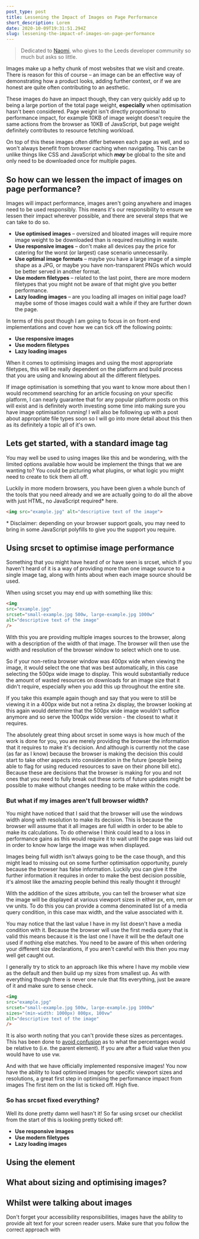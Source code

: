 ```yaml
---
post_type: post
title: Lessening the Impact of Images on Page Performance
short_description: Lorem
date: 2020-10-09T19:31:51.294Z
slug: lessening-the-impact-of-images-on-page-performance
---
```

> Dedicated to [Naomi](https://naomi.dev/), who gives to the Leeds developer community so much but asks so little.

Images make up a hefty chunk of most websites that we visit and create. There is reason for this of course – an image can be an effective way of demonstrating how a product looks, adding further context, or if we are honest are quite often contributing to an aesthetic.

These images do have an impact though, they can very quickly add up to being a large portion of the total page weight, **especially** when optimisation hasn't been considered. Page weight isn't directly proportional to performance impact, for example 10KB of image weight doesn't require the same actions from the browser as 10KB of JavaScript, but page weight definitely contributes to resource fetching workload. 

On top of this these images often differ between each page as well, and so won't always benefit from browser caching when navigating. This can be unlike things like CSS and JavaScript which ***may*** be global to the site and only need to be downloaded once for multiple pages.

## So how can we lessen the impact of images on page performance?

Images will impact performance, images aren't going anywhere and images need to be used responsibly. This means it's our responsibility to ensure we lessen their impact wherever possible, and there are several steps that we can take to do so.

* **Use optimised images** – oversized and bloated images will require more image weight to be downloaded than is required resulting in waste.
* **Use responsive images** – don't make all devices pay the price for catering for the worst (or largest) case scenario unnecessarily.
* **Use optimal image formats** – maybe you have a large image of a simple shape as a JPG, or maybe you have non-transparent PNGs which would be better served in another format.
* **Use modern filetypes** – related to the last point, there are more modern filetypes that you might not be aware of that might give you better performance.
* **Lazy loading images** – are you loading all images on initial page load? maybe some of those images could wait a while if they are further down the page.

In terms of this post though I am going to focus in on front-end implementations and cover how we can tick off the following points:

* **Use responsive images**
* **Use modern filetypes**
* **Lazy loading images**

When it comes to optimising images and using the most appropriate filetypes, this will be really dependent on the platform and build process that you are using and knowing about all the different filetypes. 

If image optimisation is something that you want to know more about then I would recommend searching for an article focusing on your specific platform, I can nearly guarantee that for any popular platform posts on this will exist and is definitely worth investing some time into making sure you have image optimisation running! I will also be following up with a post about appropriate file types soon so I will go into more detail about this then as its definitely a topic all of it's own.

## Lets get started, with a standard image tag

You may well be used to using images like this and be wondering, with the limited options available how would be implement the things that we are wanting to? You could be picturing what plugins, or what logic you might need to create to tick them all off. 

Luckily in more modern browsers, you have been given a whole bunch of the tools that you need already and we are actually going to do all the above with just HTML, no JavaScript required* here.

```html
<img src="example.jpg" alt="descriptive text of the image">
```

\* Disclaimer: depending on your browser support goals, you may need to bring in some JavaScript polyfills to give you the support you require.

## Using srcset to optimise image performance

Something that you might have heard of or have seen is srcset, which if you haven't heard of it is a way of providing more than one image source to a single image tag, along with hints about when each image source should be used.

When using srcset you may end up with something like this:

```html
<img 
src="example.jpg"
srcset="small-example.jpg 500w, large-example.jpg 1000w" 
alt="descriptive text of the image"
/>
```

With this you are providing multiple images sources to the browser, along with a description of the width of that image. The browser will then use the width and resolution of the browser window to select which one to use.

So if your non-retina browser window was 400px wide when viewing the image, it would select the one that was best automatically, in this case selecting the 500px wide image to display. This would substantially reduce the amount of wasted resources on downloads for an image size that it didn't require, especially when you add this up throughout the entire site.

If you take this example again though and say that you were to still be viewing it in a 400px wide but not a retina 2x display, the browser looking at this again would determine that the 500px wide image wouldn't suffice anymore and so serve the 1000px wide version - the closest to what it requires.

The absolutely great thing about srcset in some ways is how much of the work is done for you, you are merely providing the browser the information that it requires to make it's decision. And although is currently not the case (as far as I know) because the browser is making the decision this could start to take other aspects into consideration in the future (people being able to flag for using reduced resources to save on their phone bill etc). Because these are decisions that the browser is making for you and not ones that you need to fully break out these sorts of future updates might be possible to make without changes needing to be make within the code.

### But what if my images aren't full browser width?

You might have noticed that I said that the browser will use the windows width along with resolution to make its decision. This is because the browser will assume that it all images are full width in order to be able to make its calculations. To do otherwise I think could lead to a loss in performance gains as this would require it to wait until the page was laid out in order to know how large the image was when displayed.

Images being full width isn't always going to be the case though, and this might lead to missing out on some further optimisation opportunity, purely because the browser has false information. Luckily you can give it the further information it requires in order to make the best decision possible, it's almost like the amazing people behind this really thought it through!

With the addition of the sizes attribute, you can tell the browser what size the image will be displayed at various viewport sizes in either px, em, rem or vw units. To do this you can provide a comma denominated list of a media query condition, in this case max width, and the value associated with it.

You may notice that the last value I have in my list doesn't have a media condition with it. Because the browser will use the first media query that is valid this means because it is the last one I have it will be the default one used if nothing else matches. You need to be aware of this when ordering your different size declarations, if you aren't careful with this then you may well get caught out. 

I generally try to stick to an approach like this where I have my mobile view as the default and then build up my sizes from smallest up. As with everything though there is never one rule that fits everything, just be aware of it and make sure to sense check.

```html
<img 
src="example.jpg"
srcset="small-example.jpg 500w, large-example.jpg 1000w"
sizes="(min-width: 1000px) 800px, 100vw"
alt="descriptive text of the image"
/>
```

It is also worth noting that you can't provide these sizes as percentages. This has been done to [avoid confusion](https://www.w3.org/TR/2015/WD-html51-20150506/semantics.html#valid-source-size-list) as to what the percentages would be relative to (i.e. the parent element). If you are after a fluid value then you would have to use vw.

And with that we have officially implemented responsive images! You now have the ability to load optimised images for specific viewport sizes and resolutions, a great first step in optimising the performance impact from images The first item on the list is ticked off. High five.



### So has srcset fixed everything?

Well its done pretty damn well hasn't it! So far using srcset our checklist from the start of this is looking pretty ticked off:

* **Use responsive images**
* **Use modern filetypes**
* **Lazy loading images**

## Using the <picture> element

## What about sizing and optimising images?

## Whilst were talking about images

Don't forget your accessibility responsibilities, images have the ability to provide alt text for your screen reader users. Make sure that you follow the correct approach with